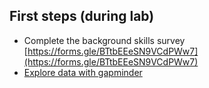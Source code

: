 ## First steps (during lab)

 * Complete the background skills survey [https://forms.gle/BTtbEEeSN9VCdPWw7](https://forms.gle/BTtbEEeSN9VCdPWw7)
 * [Explore data with gapminder](01_Lab_Exploring_Data.md)
